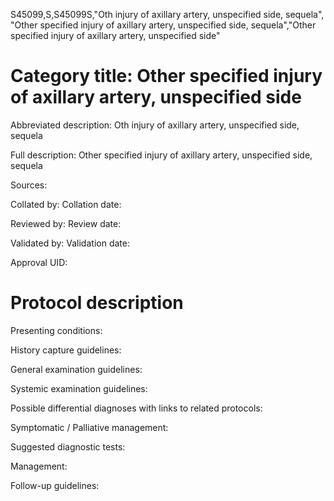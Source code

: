 S45099,S,S45099S,"Oth injury of axillary artery, unspecified side, sequela", "Other specified injury of axillary artery, unspecified side, sequela","Other specified injury of axillary artery, unspecified side"
# Category title: Other specified injury of axillary artery, unspecified side

Abbreviated description: Oth injury of axillary artery, unspecified side, sequela

Full description: Other specified injury of axillary artery, unspecified side, sequela

Sources:

Collated by:
Collation date:

Reviewed by:
Review date:

Validated by:
Validation date:

Approval UID:

# Protocol description

Presenting conditions:

History capture guidelines:

General examination guidelines:

Systemic examination guidelines:

Possible differential diagnoses with links to related protocols:

Symptomatic / Palliative management:

Suggested diagnostic tests:

Management:

Follow-up guidelines:
